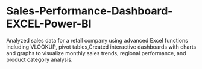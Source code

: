 # Sales-Performance-Dashboard-EXCEL-Power-BI
Analyzed sales data for a retail company using advanced Excel functions including VLOOKUP, pivot tables,Created interactive dashboards with charts and graphs to visualize monthly sales trends, regional performance, and product category analysis.
